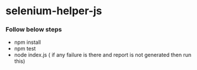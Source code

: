 # selenium-helper-js

### Follow below steps
- npm install
- npm test
- node index.js ( if any failure is there and report is not generated then run this)